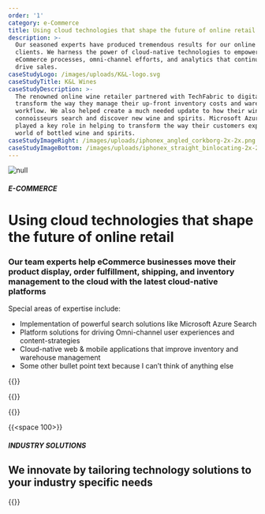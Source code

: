 ```yaml
---
order: '1'
category: e-Commerce
title: Using cloud technologies that shape the future of online retail
description: >-
  Our seasoned experts have produced tremendous results for our online retail
  clients. We harness the power of cloud-native technologies to empower lean
  eCommerce processes, omni-channel efforts, and analytics that continue to
  drive sales.
caseStudyLogo: /images/uploads/K&L-logo.svg
caseStudyTitle: K&L Wines
caseStudyDescription: >-
  The renowned online wine retailer partnered with TechFabric to digitally
  transform the way they manage their up-front inventory costs and warehouse
  workflow. We also helped create a much needed update to how their wine
  connoisseurs search and discover new wine and spirits. Microsoft Azure search
  played a key role in helping to transform the way their customers explore the
  world of bottled wine and spirits.
caseStudyImageRight: /images/uploads/iphonex_angled_corkborg-2x-2x.png
caseStudyImageBottom: /images/uploads/iphonex_straight_binlocating-2x-2x.png
---
```

![null](/images/uploads/ecommerce-industry-hero.svg)

##### E-COMMERCE

# Using cloud technologies that shape the future of online retail

### Our team experts help eCommerce businesses move their product display, order fulfillment, shipping, and inventory management to the cloud with the latest cloud-native platforms

Special areas of expertise include:

* Implementation of powerful search solutions like Microsoft Azure Search
* Platform solutions for driving Omni-channel user experiences and
  content-strategies
* Cloud-native web & mobile applications that improve inventory and warehouse
  management
* Some other bullet point text because I can’t think of anything else

{{<btn-outlined href="/technology" label="See Our technology Stack">}}

{{<btn-link href="/technology" label="See Our technology Stack">}}

{{<btn-link href="/solutions" label="See Our solutions">}}

{{<space 100>}}

##### INDUSTRY SOLUTIONS

## **We innovate by tailoring technology solutions to your industry specific needs**

{{<industry-solutions>}}
